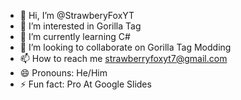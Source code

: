 - 👋 Hi, I’m @StrawberyFoxYT
- 👀 I’m interested in Gorilla Tag
- 🌱 I’m currently learning C#
- 💞️ I’m looking to collaborate on Gorilla Tag Modding
- 📫 How to reach me strawberryfoxyt7@gmail.com
- 😄 Pronouns: He/Him
- ⚡ Fun fact: Pro At Google Slides

<!---
StrawberyFoxYT/StrawberyFoxYT is a ✨ special ✨ repository because its `README.md` (this file) appears on your GitHub profile.
You can click the Preview link to take a look at your changes.
--->
